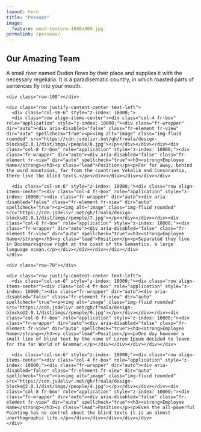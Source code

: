 ```yaml
---
layout: hero
title: "Pessoas"
image:
  feature: wood-texture-1600x800.jpg
permalink: /pessoas/
---
```


<section class="fdb-block team-8">
  <div class="container">
    <div class="row text-center justify-content-center">
      <div class="col-8" style="z-index: 10000;">
        <h1>Our Amazing Team</h1>
        <p class="lead">A small river named Duden flows by their place and supplies it with the necessary regelialia. It is a paradisematic country, in which roasted parts of sentences fly into your mouth.</p>
       </div>
    </div>

    <div class="row-100"></div>

    <div class="row justify-content-center text-left">
      <div class="col-sm-6" style="z-index: 10000;">
      <div class="row align-items-center"><div class="col-4 fr-box" role="application" style="z-index: 10000;"><div class="fr-wrapper" dir="auto"><div aria-disabled="false" class="fr-element fr-view" dir="auto" spellcheck="true"><p><img alt="image" class="img-fluid rounded" src="https://cdn.jsdelivr.net/gh/froala/design-blocks@2.0.1/dist/imgs//people/8.jpg"></p></div></div></div><div class="col-8 fr-box" role="application" style="z-index: 10000;"><div class="fr-wrapper" dir="auto"><div aria-disabled="false" class="fr-element fr-view" dir="auto" spellcheck="true"><h3><strong>Employee Name</strong></h3><p class="lead">Position</p><p>Far far away, behind the word mountains, far from the countries Vokalia and Consonantia, there live the blind texts.</p></div></div></div></div></div>

      <div class="col-sm-6" style="z-index: 10000;"><div class="row align-items-center"><div class="col-4 fr-box" role="application" style="z-index: 10000;"><div class="fr-wrapper" dir="auto"><div aria-disabled="false" class="fr-element fr-view" dir="auto" spellcheck="true"><p><img alt="image" class="img-fluid rounded" src="https://cdn.jsdelivr.net/gh/froala/design-blocks@2.0.1/dist/imgs//people/7.jpg"></p></div></div></div><div class="col-8 fr-box" role="application" style="z-index: 10000;"><div class="fr-wrapper" dir="auto"><div aria-disabled="false" class="fr-element fr-view" dir="auto" spellcheck="true"><h3><strong>Employee Name</strong></h3><p class="lead">Position</p><p>Separated they live in Bookmarksgrove right at the coast of the Semantics, a large language ocean.</p></div></div></div></div></div>
    </div>

    <div class="row-70"></div>

    <div class="row justify-content-center text-left">
      <div class="col-sm-6" style="z-index: 10000;"><div class="row align-items-center"><div class="col-4 fr-box" role="application" style="z-index: 10000;"><div class="fr-wrapper" dir="auto"><div aria-disabled="false" class="fr-element fr-view" dir="auto" spellcheck="true"><p><img alt="image" class="img-fluid rounded" src="https://cdn.jsdelivr.net/gh/froala/design-blocks@2.0.1/dist/imgs//people/9.jpg"></p></div></div></div><div class="col-8 fr-box" role="application" style="z-index: 10000;"><div class="fr-wrapper" dir="auto"><div aria-disabled="false" class="fr-element fr-view" dir="auto" spellcheck="true"><h3><strong>Employee Name</strong></h3><p class="lead">Position</p><p>One day however a small line of blind text by the name of Lorem Ipsum decided to leave for the far World of Grammar.</p></div></div></div></div></div>

      <div class="col-sm-6" style="z-index: 10000;"><div class="row align-items-center"><div class="col-4 fr-box" role="application" style="z-index: 10000;"><div class="fr-wrapper" dir="auto"><div aria-disabled="false" class="fr-element fr-view" dir="auto" spellcheck="true"><p><img alt="image" class="img-fluid rounded" src="https://cdn.jsdelivr.net/gh/froala/design-blocks@2.0.1/dist/imgs//people/4.jpg"></p></div></div></div><div class="col-8 fr-box" role="application" style="z-index: 10000;"><div class="fr-wrapper" dir="auto"><div aria-disabled="false" class="fr-element fr-view" dir="auto" spellcheck="true"><h3><strong>Employee Name</strong></h3><p class="lead">Position</p><p>Even the all-powerful Pointing has no control about the blind texts it is an almost unorthographic life.</p></div></div></div></div></div>
    </div>
  </div>
</section>